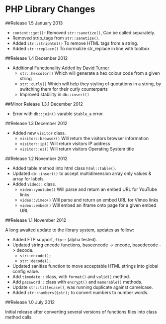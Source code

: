 PHP Library Changes
==================

##Release 1.5 January 2013
- `content::get()`- Removed `str::sanetize()`, Can be called separately.
- Removed strip_tags from `str::sanetize()`.
- Added `str::striphtml()` To remove HTML tags from a string.
- Added `str::replace()` To normalize str_replace in line with toolbox


##Release 1.4 December 2012
- Additional Functionality Added by [David Turner](http://www.davidturner.name/)
	- `str::hexcolor()` Which will generate a hex colour code from a given string
	- `str::curly()` Which will help they styling of quotations in a string, by switching them for their curly counterparts
	- Improved stability in `db::insert()`

##Minor Release 1.3.1 December 2012
- Error with `db::join()` varable `$table_a` error.

##Release 1.3 December 2012
- Added new `visitor` class.
   - `visitor::browser()` Will return the visitors browser information
   - `visitor::ip()` Will return visitors IP address
   - `visitor::os()` Will return visitors Operating System title

##Release 1.2 November 2012

- Added table method into html class `html::table()`.
- Updated `db::insert()` to accept multidimension array only values & array for labels.
- Added `video::` class.
   - `video::youtube()` Will parse and return an embed URL for YouTube links
   - `video::vimeo()` Will parse and return an embed URL for Vimeo links
   - `video::embed()` Will embed an iframe onto page for a given embed URL


##Release 1.1 November 2012

A long awaited update to the library system, updates as follow:

- Added FTP support, `ftp::` (alpha tested).
- Updated string encode functions, baseencode -> encode, basedecode -> decode.
   - `str::encode();`
   - `str::decode();`
- Updated sanitize function to move acceptable HTML strings into global config value.
- Add `timedate::` class, with `format()` and `valid()` method.
- Add `password::` class with `encrypt()` and `memorable()` methods.
- Update `str::titlecase()`, was running duplicate against camelcase.
- Added `str::numbers($str);` to convert numbers to number words.


##Release 1.0 July 2012

Initial release after converting several versions of functions files into class method calls.
